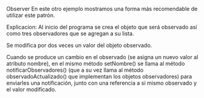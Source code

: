 Observer
  En este otro ejemplo mostramos una forma más recomendable de utilizar este patrón.


Explicacion:
  Al inicio del programa se crea el objeto que será observado así como tres observadores que se agregan a su lista.

  Se modifica por dos veces un valor del objeto observado.

  Cuando se produce un cambio en el observado (se asigna un nuevo valor al atributo nombre), en el mismo método setNombre() se llama al método notificarObservadores() (que a su vez llama al método observadoActualizado() que implementan los objetos observadores) para enviarles una notificación, junto con una referencia a sí mismo observado y el valor modificado.